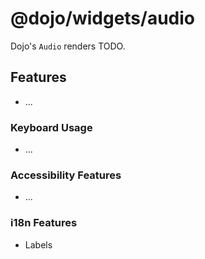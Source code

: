 # @dojo/widgets/audio
Dojo's `Audio` renders TODO.

## Features

- ...

### Keyboard Usage
- ...

### Accessibility Features
- ...

### i18n Features
- Labels
